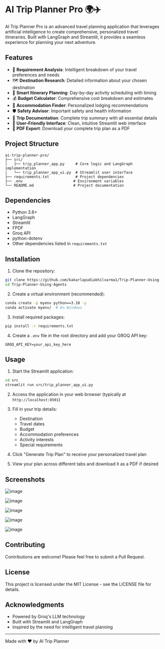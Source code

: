 # AI Trip Planner Pro 🌍✈️

AI Trip Planner Pro is an advanced travel planning application that leverages artificial intelligence to create comprehensive, personalized travel itineraries. Built with LangGraph and Streamlit, it provides a seamless experience for planning your next adventure.

## Features

- 🎯 **Requirement Analysis**: Intelligent breakdown of your travel preferences and needs
- 🗺️ **Destination Research**: Detailed information about your chosen destination
- 📅 **Smart Itinerary Planning**: Day-by-day activity scheduling with timing
- 💰 **Budget Calculator**: Comprehensive cost breakdown and estimates
- 🏨 **Accommodation Finder**: Personalized lodging recommendations
- 🛡️ **Safety Advisor**: Important safety and health information
- 📑 **Trip Documentation**: Complete trip summary with all essential details
- 📱 **User-Friendly Interface**: Clean, intuitive Streamlit web interface
- 📄 **PDF Export**: Download your complete trip plan as a PDF

## Project Structure

```
ai-trip-planner-pro/
├── src/
│   ├── trip_planner_app.py     # Core logic and LangGraph implementation
│   └── trip_planner_app_ui.py  # Streamlit user interface
├── requirements.txt            # Project dependencies
├── .env                       # Environment variables
└── README.md                  # Project documentation
```

## Dependencies

- Python 3.8+
- LangGraph
- Streamlit
- FPDF
- Groq API
- python-dotenv
- Other dependencies listed in `requirements.txt`

## Installation

1. Clone the repository:
```bash
git clone https://github.com/kakarlapudiakhilvarma1/Trip-Planner-Using-Agents.git
cd Trip-Planner-Using-Agents
```

2. Create a virtual environment (recommended):
```bash
conda create -p myenv python==3.10 -y
conda activate myenv/  # On Windows
```

3. Install required packages:
```bash
pip install -r requirements.txt
```

4. Create a `.env` file in the root directory and add your GROQ API key:
```
GROQ_API_KEY=your_api_key_here
```

## Usage

1. Start the Streamlit application:
```bash
cd src
streamlit run src/trip_planner_app_ui.py
```

2. Access the application in your web browser (typically at `http://localhost:8501`)

3. Fill in your trip details:
   - Destination
   - Travel dates
   - Budget
   - Accommodation preferences
   - Activity interests
   - Special requirements

4. Click "Generate Trip Plan" to receive your personalized travel plan

5. View your plan across different tabs and download it as a PDF if desired

## Screenshots

![image](https://github.com/user-attachments/assets/3d2db77c-3b4d-4684-adcd-762e0c0cfbfe)

![image](https://github.com/user-attachments/assets/f569d047-9db2-4605-be40-ba2a44853d23)

![image](https://github.com/user-attachments/assets/bac23784-017b-4e62-8cc5-eb5bbc593656)

![image](https://github.com/user-attachments/assets/d9e4bb7f-fe96-41da-81aa-c6eb0a66332a)

![image](https://github.com/user-attachments/assets/b6e36cf8-13ad-4ef5-9935-58a07bb08b53)


## Contributing

Contributions are welcome! Please feel free to submit a Pull Request.

## License

This project is licensed under the MIT License - see the LICENSE file for details.

## Acknowledgments

- Powered by Groq's LLM technology
- Built with Streamlit and LangGraph
- Inspired by the need for intelligent travel planning

---

Made with ❤️ by AI Trip Planner 
